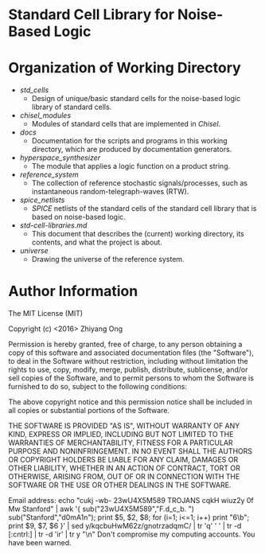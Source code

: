#	Standard Cell Library for Noise-Based Logic

#	Organization of Working Directory

+ *std_cells*
	- Design of unique/basic standard cells for the noise-based logic library of
		standard cells.  
+ *chisel_modules*
	- Modules of standard cells that are implemented in *Chisel*.
+ *docs*
	- Documentation for the scripts and programs in this working directory,
		which are produced by documentation generators.
+ *hyperspace_synthesizer*
	- The module that applies a logic function on a product string.
+ *reference_system*
	- The collection of reference stochastic signals/processes, such as
		instantaneous random-telegraph-waves (RTW).
+ *spice_netlists*
	- *SPICE* netlists of the standard cells of the standard cell library that is based
		on noise-based logic.
+ *std-cell-libraries.md*
	- This document that describes the (current) working directory, its contents,
		and what the project is about.
+ *universe*
	- Drawing the universe of the reference system.






























#	Author Information

The MIT License (MIT)

Copyright (c) <2016> Zhiyang Ong

Permission is hereby granted, free of charge, to any person obtaining a copy of this software and associated documentation files (the "Software"), to deal in the Software without restriction, including without limitation the rights to use, copy, modify, merge, publish, distribute, sublicense, and/or sell copies of the Software, and to permit persons to whom the Software is furnished to do so, subject to the following conditions:

The above copyright notice and this permission notice shall be included in all copies or substantial portions of the Software.

THE SOFTWARE IS PROVIDED "AS IS", WITHOUT WARRANTY OF ANY KIND, EXPRESS OR IMPLIED, INCLUDING BUT NOT LIMITED TO THE WARRANTIES OF MERCHANTABILITY, FITNESS FOR A PARTICULAR PURPOSE AND NONINFRINGEMENT. IN NO EVENT SHALL THE AUTHORS OR COPYRIGHT HOLDERS BE LIABLE FOR ANY CLAIM, DAMAGES OR OTHER LIABILITY, WHETHER IN AN ACTION OF CONTRACT, TORT OR OTHERWISE, ARISING FROM, OUT OF OR IN CONNECTION WITH THE SOFTWARE OR THE USE OR OTHER DEALINGS IN THE SOFTWARE.

Email address: echo "cukj -wb- 23wU4X5M589 TROJANS cqkH wiuz2y 0f Mw Stanford" | awk '{ sub("23wU4X5M589","F.d_c_b. ") sub("Stanford","d0mA1n"); print $5, $2, $8; for (i=1; i<=1; i++) print "6\b"; print $9, $7, $6 }' | sed y/kqcbuHwM62z/gnotrzadqmC/ | tr 'q' ' ' | tr -d [:cntrl:] | tr -d 'ir' | tr y "\n"		Don't compromise my computing accounts. You have been warned.
